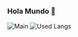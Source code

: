 ### Hola Mundo 👋
![Main](https://github-readme-stats.vercel.app/api?username=Ruben-PX&theme=tokyonight)
![Used Langs](https://github-readme-stats.vercel.app/api/top-langs/?username=Ruben-PX&layout=compact&theme=tokyonight)

<!--
**Ruben-PX/Ruben-PX** is a ✨ _special_ ✨ repository because its `README.md` (this file) appears on your GitHub profile.

Here are some ideas to get you started:

- 🔭 I’m currently working on ...
- 🌱 I’m currently learning ...
- 👯 I’m looking to collaborate on ...
- 🤔 I’m looking for help with ...
- 💬 Ask me about ...
- 📫 How to reach me: ...
- 😄 Pronouns: ...
- ⚡ Fun fact: ...
-->
